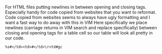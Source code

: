 For HTML files putting newlines in between opening and closing tags. Especially handy for code copied from websites that you want to reformat. Code copied from websites seems to always have ugly formatting and I want a fast way to do away with this in VIM
Here specifically we place newlines (carriage returns in VIM search and replace specifically) between closing and opening tags for a table cell so our table will look all pretty in our code.
```
%s#</td><td>#</td>\r<td#gc
```

